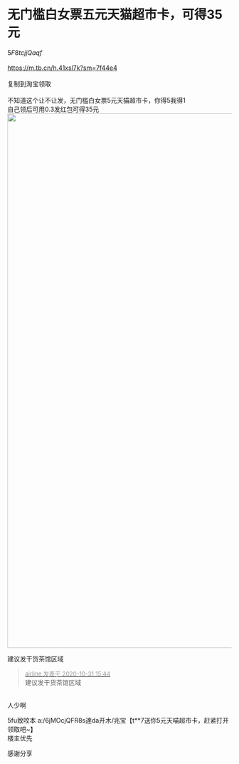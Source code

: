 # 无门槛白女票五元天猫超市卡，可得35元


$5F8tcjjQaqf$<br />
<br />
https://m.tb.cn/h.41xsl7k?sm=7f44e4<br />
<br />
复制到淘宝领取<br />
<br />
不知道这个让不让发，无门槛白女票5元天猫超市卡，你得5我得1<br />
自己领后可用0.3发红包可得35元<br />
<img id="aimg_Kn4a1" onclick="zoom(this, this.src, 0, 0, 0)" class="zoom" width="540" height="1200" src="https://img04.sogoucdn.com/app/a/100520146/3b7ea3e3632bd4e95adf5ca713780483" border="0" alt="" />

建议发干货茶馆区域

<div class="quote"><blockquote><font size="2"><a href="https://www.hostloc.com/forum.php?mod=redirect&amp;goto=findpost&amp;pid=9380896&amp;ptid=760618" target="_blank"><font color="#999999">airline 发表于 2020-10-31 15:44</font></a></font><br />
建议发干货茶馆区域</blockquote></div><br />
人少啊<img src="static/image/smiley/default/titter.gif" smilieid="9" border="0" alt="" />

5fu致呅本 a:/6jMOcjQFR8s達da开木/兆宝【t**7送你5元天喵超市卡，赶紧打开领取吧~】<br />
<img src="static/image/smiley/default/lol.gif" smilieid="12" border="0" alt="" />楼主优先

感谢分享
